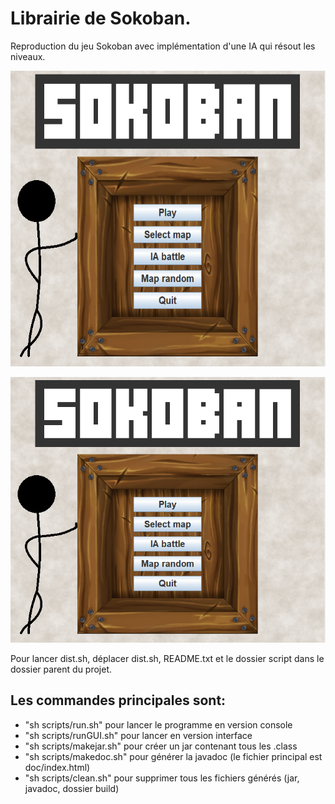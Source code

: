 # Librairie de Sokoban.

Reproduction du jeu Sokoban avec implémentation d'une IA qui résout les niveaux.

<img src="https://github.com/aymericb213/Sokoban/blob/master/screenshots/menu.PNG" width="562" height="473" style="margin: auto;">

![menu](https://github.com/aymericb213/Sokoban/blob/master/screenshots/menu.PNG)

Pour lancer dist.sh, déplacer dist.sh, README.txt et le dossier script dans le dossier parent du projet.



## Les commandes principales sont:

- "sh scripts/run.sh" pour lancer le programme en version console
- "sh scripts/runGUI.sh" pour lancer en version interface
- "sh scripts/makejar.sh" pour créer un jar contenant tous les .class
- "sh scripts/makedoc.sh" pour générer la javadoc (le fichier principal est doc/index.html)
- "sh scripts/clean.sh" pour supprimer tous les fichiers générés (jar, javadoc, dossier build)